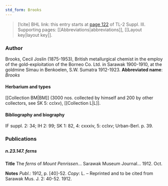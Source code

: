 ```yaml
---
std_form: Brooks
---
```


> [!cite] BHL link: this entry starts at [page 122](https://www.biodiversitylibrary.org/page/33266429) of TL-2 Suppl. III.
> Supporting pages: [[Abbreviations|abbreviations]], [[Layout key|layout key]].

### Author

Brooks, Cecil Joslin (1875-1953), British metallurgical chemist in the employ of the gold-exploitation of the Borneo Co. Ltd. in Sarawak 1900-1910, at the goldmine Simau in Benkoelen, S.W. Sumatra 1912-1923. 
**Abbreviated name**: *Brooks*

#### Herbarium and types

[[Collection BM|BM]] (3000 nos. collected by himself and 200 by other collectors, see SK 5: cclxv), [[Collection L|L]].

#### Bibliography and biography

IF suppl. 2: 34; IH 2: 99; SK 1: 82, 4: cxxxiv, 5: cclxv; Urban-Berl. p. 39.

### Publications

##### n.23.147. ferns

**Title**
The *ferns* of *Mount Penrissen*... Sarawak Museum Journal... 1912. Oct.

**Notes**
*Publ*.: 1912, p. \[40\]-52. *Copy*: L. – Reprinted and to be cited from Sarawak Mus. J. 2: 40-52. 1912.

